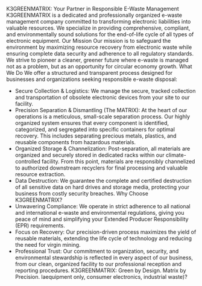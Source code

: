 K3GREENMATRIX: Your Partner in Responsible E-Waste Management
K3GREENMATRIX is a dedicated and professionally organized e-waste management company committed to transforming electronic liabilities into valuable resources. We specialize in providing comprehensive, compliant, and environmentally sound solutions for the end-of-life cycle of all types of electronic equipment.
Our Mission
Our mission is to safeguard the environment by maximizing resource recovery from electronic waste while ensuring complete data security and adherence to all regulatory standards. We strive to pioneer a cleaner, greener future where e-waste is managed not as a problem, but as an opportunity for circular economy growth.
What We Do
We offer a structured and transparent process designed for businesses and organizations seeking responsible e-waste disposal:
 * Secure Collection & Logistics: We manage the secure, tracked collection and transportation of obsolete electronic devices from your site to our facility.
 * Precision Separation & Dismantling (The MATRIX): At the heart of our operations is a meticulous, small-scale separation process. Our highly organized system ensures that every component is identified, categorized, and segregated into specific containers for optimal recovery. This includes separating precious metals, plastics, and reusable components from hazardous materials.
 * Organized Storage & Channelization: Post-separation, all materials are organized and securely stored in dedicated racks within our climate-controlled facility. From this point, materials are responsibly channelized to authorized downstream recyclers for final processing and valuable resource extraction.
 * Data Destruction: We guarantee the complete and certified destruction of all sensitive data on hard drives and storage media, protecting your business from costly security breaches.
Why Choose K3GREENMATRIX?
 * Unwavering Compliance: We operate in strict adherence to all national and international e-waste and environmental regulations, giving you peace of mind and simplifying your Extended Producer Responsibility (EPR) requirements.
 * Focus on Recovery: Our precision-driven process maximizes the yield of reusable materials, extending the life cycle of technology and reducing the need for virgin mining.
 * Professional Trust: Our commitment to organization, security, and environmental stewardship is reflected in every aspect of our business, from our clean, organized facility to our professional reception and reporting procedures.
K3GREENMATRIX: Green by Design. Matrix by Precision.
laequipment only, consumer electronics, industrial waste)?
